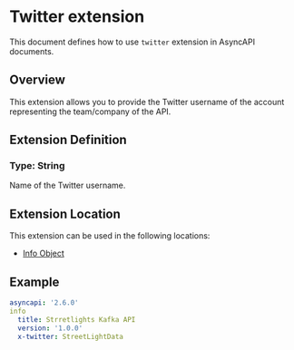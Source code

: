 # Twitter extension
This document defines how to use `twitter` extension in AsyncAPI documents.

## Overview 
This extension allows you to provide the Twitter username of the account representing the team/company of the API.

## Extension Definition

### Type: String

Name of the Twitter username.

## Extension Location 

This extension can be used in the following locations:
- [Info Object](https://www.asyncapi.com/docs/reference/specification/v2.6.0#infoObject)

## Example

```yaml
asyncapi: '2.6.0'
info
  title: Strretlights Kafka API
  version: '1.0.0'
  x-twitter: StreetLightData
```